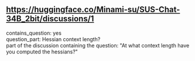 ## https://huggingface.co/Minami-su/SUS-Chat-34B_2bit/discussions/1

contains_question: yes  
question_part: Hessian context length?  
part of the discussion containing the question: "At what context length have you computed the hessians?"